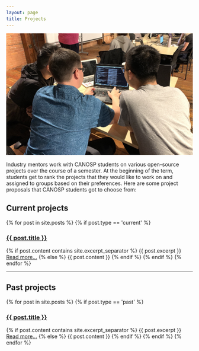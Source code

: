 ```yaml
---
layout: page
title: Projects
---
```


<img src="../assets/photos/f19-codesprint1.JPG" class="img-fluid" alt="Code Sprint - Fall 2019">

Industry mentors work with CANOSP students on various open-source projects
over the course of a semester. At the beginning of the term, students get to
rank the projects that they would like to work on and assigned to groups based
on their preferences. Here are some project proposals that CANOSP students got to
choose from:

## Current projects

{% for post in site.posts %}
{% if post.type == 'current' %}
<h3><a href="{{ post.url }}">{{ post.title }}</a></h3>
{% if post.content contains site.excerpt_separator %}
{{ post.excerpt }}
<a href="{{ post.url }}">Read more...</a>
{% else %}
{{ post.content }}
{% endif %}
{% endif %}
{% endfor %}

---

## Past projects

{% for post in site.posts %}
{% if post.type == 'past' %}
<h3><a href="{{ post.url }}">{{ post.title }}</a></h3>
{% if post.content contains site.excerpt_separator %}
{{ post.excerpt }}
<a href="{{ post.url }}">Read more...</a>
{% else %}
{{ post.content }}
{% endif %}
{% endif %}
{% endfor %}
